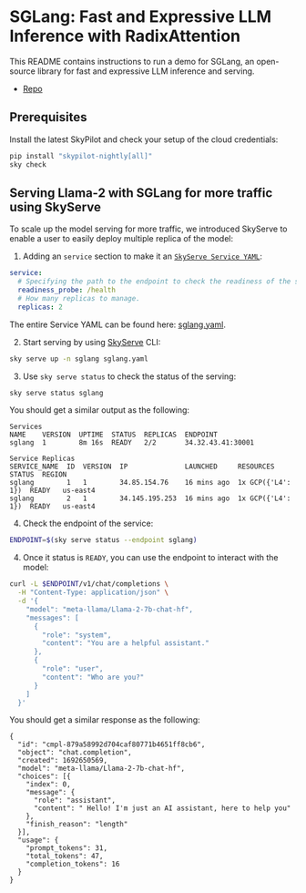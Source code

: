 # SGLang: Fast and Expressive LLM Inference with RadixAttention

This README contains instructions to run a demo for SGLang, an open-source library for fast and expressive LLM inference and serving.

* [Repo](https://github.com/sgl-project/sglang)

## Prerequisites
Install the latest SkyPilot and check your setup of the cloud credentials:
```bash
pip install "skypilot-nightly[all]"
sky check
```

## Serving Llama-2 with SGLang for more traffic using SkyServe
To scale up the model serving for more traffic, we introduced SkyServe to enable a user to easily deploy multiple replica of the model:
1. Adding an `service` section to make it an [`SkyServe Service YAML`](https://skypilot.readthedocs.io/en/latest/serving/service-yaml-spec.html):

```yaml
service:
  # Specifying the path to the endpoint to check the readiness of the service.
  readiness_probe: /health
  # How many replicas to manage.
  replicas: 2
```

The entire Service YAML can be found here: [sglang.yaml](sglang.yaml).

2. Start serving by using [SkyServe](https://skypilot.readthedocs.io/en/latest/serving/sky-serve.html) CLI:
```bash
sky serve up -n sglang sglang.yaml
```

3. Use `sky serve status` to check the status of the serving:
```bash
sky serve status sglang
```

You should get a similar output as the following:

```console
Services
NAME    VERSION  UPTIME  STATUS  REPLICAS  ENDPOINT
sglang  1        8m 16s  READY   2/2       34.32.43.41:30001

Service Replicas
SERVICE_NAME  ID  VERSION  IP              LAUNCHED     RESOURCES          STATUS  REGION
sglang        1   1        34.85.154.76    16 mins ago  1x GCP({'L4': 1})  READY   us-east4
sglang        2   1        34.145.195.253  16 mins ago  1x GCP({'L4': 1})  READY   us-east4
```

4. Check the endpoint of the service:
```bash
ENDPOINT=$(sky serve status --endpoint sglang)
```

4. Once it status is `READY`, you can use the endpoint to interact with the model:

```bash
curl -L $ENDPOINT/v1/chat/completions \
  -H "Content-Type: application/json" \
  -d '{
    "model": "meta-llama/Llama-2-7b-chat-hf",
    "messages": [
      {
        "role": "system",
        "content": "You are a helpful assistant."
      },
      {
        "role": "user",
        "content": "Who are you?"
      }
    ]
  }'
```

You should get a similar response as the following:

```console
{
  "id": "cmpl-879a58992d704caf80771b4651ff8cb6",
  "object": "chat.completion",
  "created": 1692650569,
  "model": "meta-llama/Llama-2-7b-chat-hf",
  "choices": [{
    "index": 0,
    "message": {
      "role": "assistant",
      "content": " Hello! I'm just an AI assistant, here to help you"
    },
    "finish_reason": "length"
  }],
  "usage": {
    "prompt_tokens": 31,
    "total_tokens": 47,
    "completion_tokens": 16
  }
}
```

